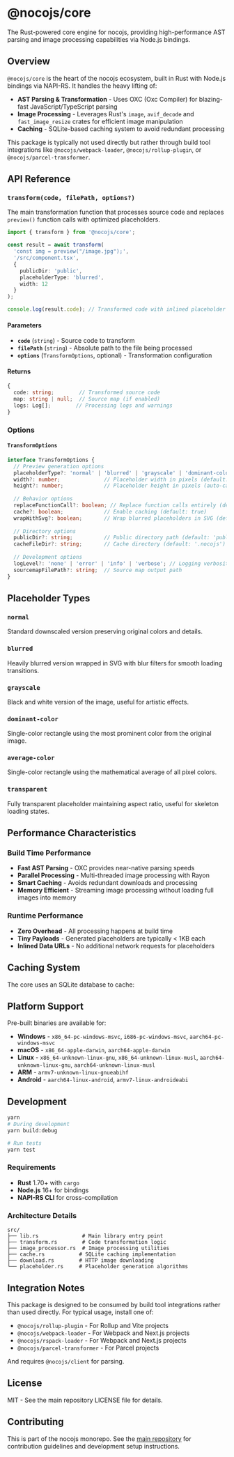 # @nocojs/core

The Rust-powered core engine for nocojs, providing high-performance AST parsing and image processing capabilities via Node.js bindings.

## Overview

`@nocojs/core` is the heart of the nocojs ecosystem, built in Rust with Node.js bindings via NAPI-RS. It handles the heavy lifting of:

- **AST Parsing & Transformation** - Uses OXC (Oxc Compiler) for blazing-fast JavaScript/TypeScript parsing
- **Image Processing** - Leverages Rust's `image`, `avif_decode` and `fast_image_resize` crates for efficient image manipulation
- **Caching** - SQLite-based caching system to avoid redundant processing

This package is typically not used directly but rather through build tool integrations like `@nocojs/webpack-loader`, `@nocojs/rollup-plugin`, or `@nocojs/parcel-transformer`.

## API Reference

### `transform(code, filePath, options?)`

The main transformation function that processes source code and replaces `preview()` function calls with optimized placeholders.

```typescript
import { transform } from '@nocojs/core';

const result = await transform(
  'const img = preview("/image.jpg");',
  '/src/component.tsx',
  {
    publicDir: 'public',
    placeholderType: 'blurred',
    width: 12
  }
);

console.log(result.code); // Transformed code with inlined placeholder
```

#### Parameters

- **`code`** (`string`) - Source code to transform
- **`filePath`** (`string`) - Absolute path to the file being processed
- **`options`** (`TransformOptions`, optional) - Transformation configuration

#### Returns

```typescript
{
  code: string;        // Transformed source code
  map: string | null;  // Source map (if enabled)
  logs: Log[];        // Processing logs and warnings
}
```

### Options

#### `TransformOptions`

```typescript
interface TransformOptions {
  // Preview generation options
  placeholderType?: 'normal' | 'blurred' | 'grayscale' | 'dominant-color' | 'average-color' | 'transparent';
  width?: number;              // Placeholder width in pixels (default: 12)
  height?: number;             // Placeholder height in pixels (auto-calculated if not provided)
  
  // Behavior options
  replaceFunctionCall?: boolean; // Replace function calls entirely (default: true)
  cache?: boolean;             // Enable caching (default: true)
  wrapWithSvg?: boolean;       // Wrap blurred placeholders in SVG (default: true)
  
  // Directory options
  publicDir?: string;          // Public directory path (default: 'public')
  cacheFileDir?: string;       // Cache directory (default: '.nocojs')
  
  // Development options
  logLevel?: 'none' | 'error' | 'info' | 'verbose'; // Logging verbosity
  sourcemapFilePath?: string;  // Source map output path
}
```

## Placeholder Types

### `normal`
Standard downscaled version preserving original colors and details.

### `blurred`
Heavily blurred version wrapped in SVG with blur filters for smooth loading transitions.

### `grayscale`
Black and white version of the image, useful for artistic effects.

### `dominant-color`
Single-color rectangle using the most prominent color from the original image.

### `average-color`
Single-color rectangle using the mathematical average of all pixel colors.

### `transparent`
Fully transparent placeholder maintaining aspect ratio, useful for skeleton loading states.

## Performance Characteristics

### Build Time Performance
- **Fast AST Parsing** - OXC provides near-native parsing speeds
- **Parallel Processing** - Multi-threaded image processing with Rayon
- **Smart Caching** - Avoids redundant downloads and processing
- **Memory Efficient** - Streaming image processing without loading full images into memory

### Runtime Performance
- **Zero Overhead** - All processing happens at build time
- **Tiny Payloads** - Generated placeholders are typically < 1KB each
- **Inlined Data URLs** - No additional network requests for placeholders

## Caching System

The core uses an SQLite database to cache:

## Platform Support

Pre-built binaries are available for:

- **Windows** - `x86_64-pc-windows-msvc`, `i686-pc-windows-msvc`, `aarch64-pc-windows-msvc`
- **macOS** - `x86_64-apple-darwin`, `aarch64-apple-darwin`
- **Linux** - `x86_64-unknown-linux-gnu`, `x86_64-unknown-linux-musl`, `aarch64-unknown-linux-gnu`, `aarch64-unknown-linux-musl`
- **ARM** - `armv7-unknown-linux-gnueabihf`
- **Android** - `aarch64-linux-android`, `armv7-linux-androideabi`

## Development

```bash
yarn
# During development
yarn build:debug 

# Run tests
yarn test
```

### Requirements

- **Rust** 1.70+ with `cargo`
- **Node.js** 16+ for bindings
- **NAPI-RS CLI** for cross-compilation

### Architecture Details

```
src/
├── lib.rs              # Main library entry point
├── transform.rs        # Code transformation logic
├── image_processor.rs  # Image processing utilities
├── cache.rs           # SQLite caching implementation
├── download.rs        # HTTP image downloading
└── placeholder.rs     # Placeholder generation algorithms
```

## Integration Notes

This package is designed to be consumed by build tool integrations rather than used directly. For typical usage, install one of:

- `@nocojs/rollup-plugin` - For Rollup and Vite projects  
- `@nocojs/webpack-loader` - For Webpack and Next.js projects
- `@nocojs/rspack-loader` - For Webpack and Next.js projects
- `@nocojs/parcel-transformer` - For Parcel projects

And requires `@nocojs/client` for parsing.

## License

MIT - See the main repository LICENSE file for details.

## Contributing

This is part of the nocojs monorepo. See the [main repository](../../README.md) for contribution guidelines and development setup instructions.